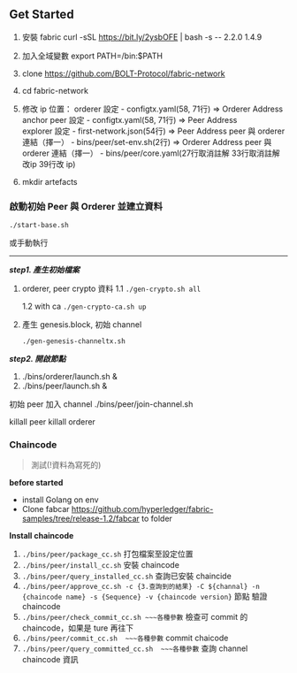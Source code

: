 ## Get Started

1. 安裝 fabric curl -sSL https://bit.ly/2ysbOFE | bash -s -- 2.2.0 1.4.9 

2. 加入全域變數  export PATH=<path to download location>/bin:$PATH
    
3. clone https://github.com/BOLT-Protocol/fabric-network

4. cd fabric-network

5. 修改 ip 位置：
  orderer 設定 - configtx.yaml(58, 71行) => Orderer Address  
  anchor peer 設定 - configtx.yaml(58, 71行) => Peer Address  
  explorer 設定 - first-network.json(54行)  => Peer Address
  peer 與 orderer 連結（擇一） - bins/peer/set-env.sh(2行) => Orderer Address
  peer 與 orderer 連結（擇一） - bins/peer/core.yaml(27行取消註解 33行取消註解 改ip 39行改 ip)

6. mkdir artefacts

### 啟動初始 Peer 與 Orderer 並建立資料

`./start-base.sh`

或手動執行
***
***step1. 產生初始檔案***

1. orderer, peer crypto 資料
    1.1
    ```./gen-crypto.sh all```
    
    1.2 with ca
    ```./gen-crypto-ca.sh up```
    
2.  產生 genesis.block, 初始 channel

    ```./gen-genesis-channeltx.sh```

***step2. 開啟節點***
1. ./bins/orderer/launch.sh &
2. ./bins/peer/launch.sh &

初始 peer 加入 channel
./bins/peer/join-channel.sh

killall peer
killall orderer

### Chaincode
> 測試(!資料為寫死的) 

**before started**
- install Golang on env
- Clone fabcar https://github.com/hyperledger/fabric-samples/tree/release-1.2/fabcar to folder

**Install chaincode**
1. `./bins/peer/package_cc.sh` 打包檔案至設定位置
2. `./bins/peer/install_cc.sh` 安裝 chaincode 
3. `./bins/peer/query_installed_cc.sh` 查詢已安裝 chaincide
4. `./bins/peer/approve_cc.sh -c {3.查詢到的結果} -C ${channal} -n {chaincode name} -s {Sequence} -v {chaincode version}` 節點 驗證  chaincode
5. `./bins/peer/check_commit_cc.sh ~~~各種參數` 檢查可 commit 的 chaincode，如果是 ture 再往下
6. `./bins/peer/commit_cc.sh  ~~~各種參數` commit chaicode
7. `./bins/peer/query_committed_cc.sh  ~~~各種參數` 查詢 channel chaincode 資訊 
